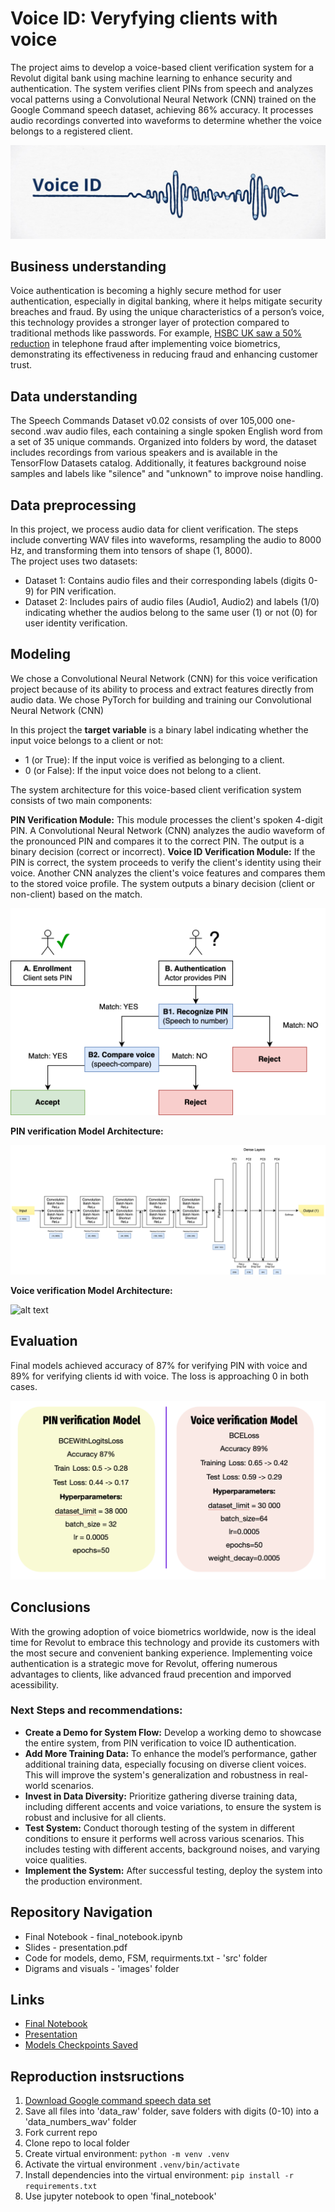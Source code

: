 # Voice ID: Veryfying clients with voice

The project aims to develop a voice-based client verification system for a Revolut digital bank using machine learning to enhance security and authentication. The system verifies client PINs from speech and analyzes vocal patterns using a Convolutional Neural Network (CNN) trained on the Google Command speech dataset, achieving 86% accuracy. It processes audio recordings converted into waveforms to determine whether the voice belongs to a registered client.

![alt text](images/image1.png)

## Business understanding

Voice authentication is becoming a highly secure method for user authentication, especially in digital banking, where it helps mitigate security breaches and fraud. By using the unique characteristics of a person’s voice, this technology provides a stronger layer of protection compared to traditional methods like passwords. For example, [HSBC UK saw a 50% reduction](https://www.about.hsbc.co.uk/news-and-media/hsbc-uks-voice-id-prevents-gbp249-million-of-attempted-fraud) in telephone fraud after implementing voice biometrics, demonstrating its effectiveness in reducing fraud and enhancing customer trust.

## Data understanding

The Speech Commands Dataset v0.02 consists of over 105,000 one-second .wav audio files, each containing a single spoken English word from a set of 35 unique commands. Organized into folders by word, the dataset includes recordings from various speakers and is available in the TensorFlow Datasets catalog. Additionally, it features background noise samples and labels like "silence" and "unknown" to improve noise handling.

## Data preprocessing 

In this project, we process audio data for client verification. The steps include converting WAV files into waveforms, resampling the audio to 8000 Hz, and transforming them into tensors of shape (1, 8000).  
The project uses two datasets:
* Dataset 1: Contains audio files and their corresponding labels (digits 0-9) for PIN verification.
* Dataset 2: Includes pairs of audio files (Audio1, Audio2) and labels (1/0) indicating whether the audios belong to the same user (1) or not (0) for user identity verification.


## Modeling
We chose a Convolutional Neural Network (CNN) for this voice verification project because of its ability to process and extract features directly from audio data. We chose PyTorch for building and training our Convolutional Neural Network (CNN) 

In this project the **target variable** is a binary label indicating whether the input voice belongs to a client or not:
* 1 (or True): If the input voice is verified as belonging to a client.
* 0 (or False): If the input voice does not belong to a client.

The system architecture for this voice-based client verification system consists of two main components:

**PIN Verification Module:** This module processes the client's spoken 4-digit PIN. A Convolutional Neural Network (CNN) analyzes the audio waveform of the pronounced PIN and compares it to the correct PIN. The output is a binary decision (correct or incorrect).
**Voice ID Verification Module:** If the PIN is correct, the system proceeds to verify the client's identity using their voice. Another CNN analyzes the client's voice features and compares them to the stored voice profile. The system outputs a binary decision (client or non-client) based on the match.

![alt text](images/Authentication.png)

**PIN verification Model Architecture:**

![alt text](images/Model1.jpg)

**Voice verification Model Architecture:**

![alt text](images/Model2.png)

## Evaluation

Final models achieved accuracy of 87% for verifying PIN with voice and 89% for verifying clients id with voice. The loss is approaching 0 in both cases.

![alt text](images/image6.png)

## Conclusions
With the growing adoption of voice biometrics worldwide, now is the ideal time for Revolut to embrace this technology and provide its customers with the most secure and convenient banking experience. Implementing voice authentication is a strategic move for Revolut, offering numerous advantages to clients, like advanced fraud precention and imporved acessibility.

### Next Steps and recommendations:
- **Create a Demo for System Flow:** Develop a working demo to showcase the entire system, from PIN verification to voice ID authentication.
- **Add More Training Data:** To enhance the model’s performance, gather additional training data, especially focusing on diverse client voices. This will improve the system's generalization and robustness in real-world scenarios.
- **Invest in Data Diversity:** Prioritize gathering diverse training data, including different accents and voice variations, to ensure the system is robust and inclusive for all clients.
- **Test System:** Conduct thorough testing of the system in different conditions to ensure it performs well across various scenarios. This includes testing with different accents, background noises, and varying voice qualities.
- **Implement the System:** After successful testing, deploy the system into the production environment.

## Repository Navigation

* Final Notebook - final_notebook.ipynb
* Slides - presentation.pdf
* Code for models, demo, FSM, requirments.txt - 'src' folder
* Digrams and visuals - 'images' folder
  
## Links

* [Final Notebook](final_notebook.ipynb) 
* [Presentation](presentation.pdf)
* [Models Checkpoints Saved](https://drive.google.com/drive/folders/1h-FudBMLzDU5_m823dHFsR2q8ZTrTBLl?usp=share_link)

## Reproduction instsructions

1. [Download Google command speech data set](https://storage.googleapis.com/download.tensorflow.org/data/speech_commands_v0.02.tar.gz)
2. Save all files into 'data_raw' folder, save folders with digits (0-10) into a 'data_numbers_wav' folder
3. Fork current repo
4. Clone repo to local folder
5. Create virtual environment: `python -m venv .venv`
6. Activate the virtual environment `.venv/bin/activate`
7. Install dependencies into the virtual environment: `pip install -r requirements.txt`
8. Use jupyter notebook to open 'final_notebook'

